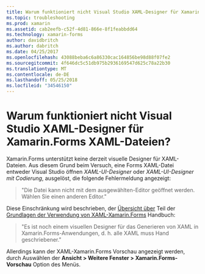 ```yaml
---
title: Warum funktioniert nicht Visual Studio XAML-Designer für Xamarin.Forms XAML-Dateien?
ms.topic: troubleshooting
ms.prod: xamarin
ms.assetid: cab2eefb-c52f-4d81-866e-8f1feabbdd64
ms.technology: xamarin-forms
author: davidbritch
ms.author: dabritch
ms.date: 04/25/2017
ms.openlocfilehash: 43088beba6c6a86330cac164856be98d88f07fe2
ms.sourcegitcommit: 4f646dc5c51db975b2936169547d625c78a22b30
ms.translationtype: MT
ms.contentlocale: de-DE
ms.lasthandoff: 05/25/2018
ms.locfileid: "34546150"
---
```

# <a name="why-doesnt-the-visual-studio-xaml-designer-work-for-xamarinforms-xaml-files"></a>Warum funktioniert nicht Visual Studio XAML-Designer für Xamarin.Forms XAML-Dateien?

Xamarin.Forms unterstützt keine derzeit visuelle Designer für XAML-Dateien. Aus diesem Grund beim Versuch, eine Forms XAML-Datei entweder Visual Studio öffnen *XAML-UI-Designer* oder *XAML-UI-Designer mit Codierung*, ausgelöst, die folgende Fehlermeldung angezeigt:

> "Die Datei kann nicht mit dem ausgewählten-Editor geöffnet werden. Wählen Sie einen anderen Editor."

Diese Einschränkung wird beschrieben, der [Übersicht über](~/xamarin-forms/xaml/xaml-basics/index.md#Overview) Teil der [Grundlagen der Verwendung von XAML-Xamarin.Forms](~/xamarin-forms/xaml/xaml-basics/index.md) Handbuch:

> "Es ist noch einem visuellen Designer für das Generieren von XAML in Xamarin.Forms-Anwendungen, d. h. alle XAML muss Hand geschriebener."

Allerdings kann der XAML-Xamarin.Forms Vorschau angezeigt werden, durch Auswählen der **Ansicht > Weitere Fenster > Xamarin.Forms-Vorschau** Option des Menüs.
